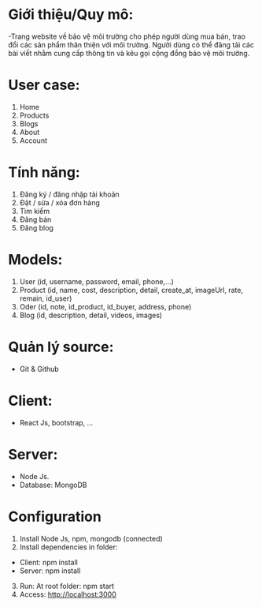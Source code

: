 # Giới thiệu/Quy mô:

-Trang website về bảo vệ môi trường cho phép người dùng mua bán, trao đổi các sản phẩm thân thiện với môi trường. Người dùng có thể đăng tải các bài viết nhằm cung cấp thông tin và kêu gọi cộng đồng bảo vệ môi trường.

# User case:

1. Home
2. Products
3. Blogs
4. About
5. Account

# Tính năng:

1. Đăng ký / đăng nhập tài khoản
2. Đặt / sửa / xóa đơn hàng
3. Tìm kiếm
4. Đăng bán
5. Đăng blog

# Models:

1. User (id, username, password, email, phone,…)
2. Product (id, name, cost, description, detail, create_at, imageUrl, rate, remain, id_user)
3. Oder (id, note, id_product, id_buyer, address, phone)
4. Blog (id, description, detail, videos, images)

# Quản lý source:

- Git & Github

# Client:

- React Js, bootstrap, …

# Server:

- Node Js.
- Database: MongoDB

# Configuration

1. Install Node Js, npm, mongodb (connected)
2. Install dependencies in folder:

- Client: npm install
- Server: npm install

3. Run: At root folder: npm start
4. Access: <a href='http://localhost:3000'>http://localhost:3000</a>
